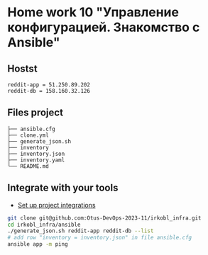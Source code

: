 # Home work 10 "Управление конфигурацией. Знакомство с Ansible"

## Hostst

    reddit-app = 51.250.89.202
    reddit-db = 158.160.32.126

## Files project

    ├── ansible.cfg
    ├── clone.yml
    ├── generate_json.sh
    ├── inventory
    ├── inventory.json
    ├── inventory.yaml
    └── README.md

## Integrate with your tools

- [Set up project integrations](git@github.com:Otus-DevOps-2023-11/irkobl_infra.git)

```bash
git clone git@github.com:Otus-DevOps-2023-11/irkobl_infra.git
cd irkobl_infra/ansible
./generate_json.sh reddit-app reddit-db --list
# add row "inventory = inventory.json" in file ansible.cfg
ansible app -m ping
```
